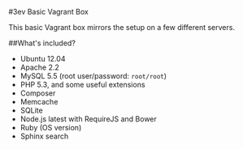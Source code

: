 #3ev Basic Vagrant Box

This basic Vagrant box mirrors the setup on a few different servers.

##What's included?

* Ubuntu 12.04
* Apache 2.2
* MySQL 5.5 (root user/password: `root/root`)
* PHP 5.3, and some useful extensions
* Composer
* Memcache
* SQLite
* Node.js latest with RequireJS and Bower
* Ruby (OS version)
* Sphinx search
